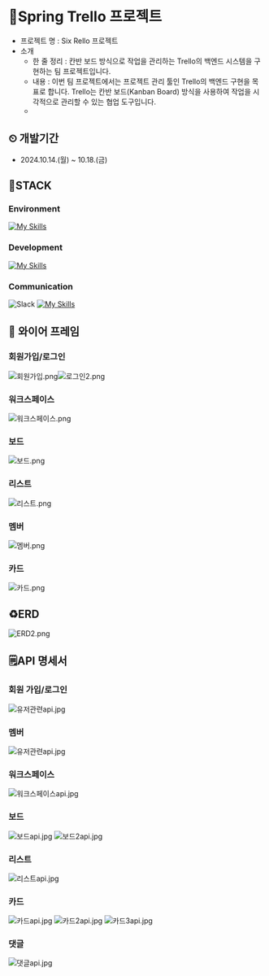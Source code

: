 # 📘Spring Trello 프로젝트
- 프로젝트 명 : Six Rello 프로젝트
- 소개
    - 한 줄 정리 : 칸반 보드 방식으로 작업을 관리하는 Trello의 백엔드 시스템을 구현하는 팀 프로젝트입니다.
    - 내용 : 이번 팀 프로젝트에서는 프로젝트 관리 툴인 Trello의 백엔드 구현을 목표로 합니다. Trello는 칸반 보드(Kanban Board) 방식을 사용하여 작업을 시각적으로 관리할 수 있는 협업 도구입니다.
    - 
## ⏲ 개발기간
* 2024.10.14.(월) ~ 10.18.(금)

## 🚀STACK
### Environment
[![My Skills](https://skillicons.dev/icons?i=idea,github,git)](https://skillicons.dev)
### Development
[![My Skills](https://skillicons.dev/icons?i=java,spring,mysql,aws)](https://skillicons.dev)
### Communication
![Slack](https://img.shields.io/badge/Slack-4A154B?style=for-the-badge&logo=slack&logoColor=white) [![My Skills](https://skillicons.dev/icons?i=notion)](https://skillicons.dev)

## 🔗 와이어 프레임
### 회원가입/로그인
![회원가입.png](img%2F%ED%9A%8C%EC%9B%90%EA%B0%80%EC%9E%85.png)![로그인2.png](img%2F%EB%A1%9C%EA%B7%B8%EC%9D%B82.png)
### 워크스페이스
![워크스페이스.png](img%2F%EC%9B%8C%ED%81%AC%EC%8A%A4%ED%8E%98%EC%9D%B4%EC%8A%A4.png)
### 보드
![보드.png](img%2F%EB%B3%B4%EB%93%9C.png)
### 리스트
![리스트.png](img%2F%EB%A6%AC%EC%8A%A4%ED%8A%B8.png)
### 멤버
![멤버.png](img%2F%EB%A9%A4%EB%B2%84.png)
### 카드
![카드.png](img%2F%EC%B9%B4%EB%93%9C.png)

## ♻️ERD
![ERD2.png](img%2FERD2.png)

## 🗒️API 명세서
### 회원 가입/로그인
![유저관련api.jpg](img%2F%EC%9C%A0%EC%A0%80%EA%B4%80%EB%A0%A8api.jpg)
### 멤버
![유저관련api.jpg](img%2F%EC%9C%A0%EC%A0%80%EA%B4%80%EB%A0%A8api.jpg)
### 워크스페이스
![워크스페이스api.jpg](img%2F%EC%9B%8C%ED%81%AC%EC%8A%A4%ED%8E%98%EC%9D%B4%EC%8A%A4api.jpg)
### 보드
![보드api.jpg](img%2F%EB%B3%B4%EB%93%9Capi.jpg)
![보드2api.jpg](img%2F%EB%B3%B4%EB%93%9C2api.jpg)
### 리스트
![리스트api.jpg](img%2F%EB%A6%AC%EC%8A%A4%ED%8A%B8api.jpg)
### 카드
![카드api.jpg](img%2F%EC%B9%B4%EB%93%9Capi.jpg)
![카드2api.jpg](img%2F%EC%B9%B4%EB%93%9C2api.jpg)
![카드3api.jpg](img%2F%EC%B9%B4%EB%93%9C3api.jpg)
### 댓글
![댓글api.jpg](img%2F%EB%8C%93%EA%B8%80api.jpg)



